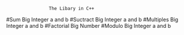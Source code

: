 					The Libary in C++
#Sum Big Integer a and b
#Suctract Big Integer a and b
#Multiples Big Integer a and b
#Factorial Big Number
#Modulo Big Integer a and b
